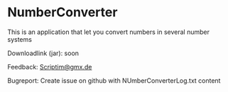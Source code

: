 # NumberConverter
This is an application that let you convert numbers in several number systems

 Downloadlink (jar):   soon
 
 Feedback:             Scriptim@gmx.de
 
 Bugreport:            Create issue on github with NUmberConverterLog.txt content
